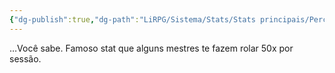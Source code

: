 ```yaml
---
{"dg-publish":true,"dg-path":"LiRPG/Sistema/Stats/Stats principais/Percepção.md","permalink":"/li-rpg/sistema/stats/stats-principais/percepcao/","created":"2025-01-11T01:29:05.228-03:00","updated":"2025-01-12T02:33:35.016-03:00"}
---
```



…Você sabe. Famoso stat que alguns mestres te fazem rolar 50x por sessão.